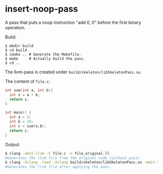 # insert-noop-pass

A pass that puts a noop instruction "add 0, 0" before the first binary operation.

Build:

    $ mkdir build
    $ cd build
    $ cmake .. # Generate the Makefile.
    $ make     # Actually build the pass.
    $ cd ..

The llvm-pass is created under `build/skeleton/libSkeletonPass.so`.

The content of `file.c`:

```c
int sum(int a, int b){
  int s = a + b;
  return s;
}

int main() {
  int a = 5;
  int b = 10;
  int c = sum(a,b);
  return c;
}

```


Output:
```bash
$ clang -emit-llvm -S file.c -o file_original.ll
#Generates the llvm file from the original code (without pass)
$ clang -Xclang -load -Xclang build/skeleton/libSkeletonPass.so -emit-llvm -S file.c -o file.ll
#Generates the llvm file after applying the pass.
```
